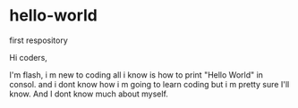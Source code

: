 # hello-world
first respository

Hi coders,

I'm flash, i m new to coding all i know is how to print "Hello World" in consol.
and i dont know how i m going to learn coding but i m pretty sure I'll know.
And I dont know much about myself.
